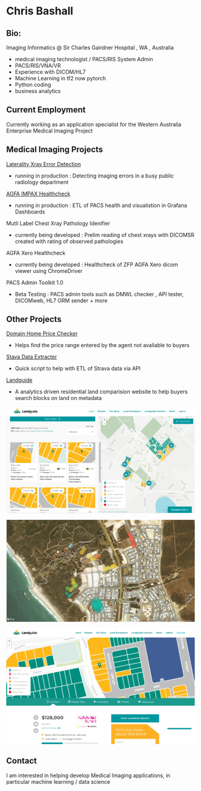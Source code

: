 # Chris Bashall 

## Bio:
Imaging Informatics @ Sir Charles Gairdner Hospital , WA , Australia
- medical imaging technologist / PACS/RIS System Admin
- PACS/RIS/VNA/VR
- Experience with DICOM/HL7
- Machine Learning in tf2 now pytorch
- Python coding
- business analytics


## Current Employment

Currently working as an application specialist for the Western Australia Enterprise Medical Imaging Project

## Medical Imaging Projects


[Laterality Xray Error Detection](https://github.com/bashallc/ML_Laterality/)
- running in production : Detecting imaging errors in a busy public radiology department

[AGFA IMPAX Healthcheck](https://github.com/bashallc/IMPAX-Healthcheck)
- running in production : ETL of PACS health and visualistion in Grafana Dashboards

Mutli Label Chest Xray Pathology Idenifier
- currently being developed : Prelim reading of chest xrays with DICOMSR created with rating of observed pathologies

AGFA Xero Healthcheck
- currently being developed : Healthcheck of ZFP AGFA Xero dicom viewer using ChromeDriver

PACS Admin Toolkit 1.0
- Beta Testing : PACS admin tools such as DMWL checker , API tester, DICOMweb, HL7 ORM sender + more

## Other Projects

[Domain Home Price Checker](https://github.com/bashallc/Domain_Home_PriceGuide)
- Helps find the price range entered by the agent not avaliable to buyers

[Stava Data Extracter](https://github.com/bashallc/Strava__to_CSV)
- Quick script to help with ETL of Strava data via API 

[Landguide](https://github.com/bashallc/landguide)
- A analytics driven residential land comparision website to help buyers search blocks on land on metadata

![Find Page](https://github.com/bashallc/home/blob/master/find.PNG)

![Hotspot Analytics](https://github.com/bashallc/home/blob/master/hostspot.PNG)

![Block Page](https://github.com/bashallc/home/blob/master/block.PNG)

## Contact

I am interested in helping develop Medical Imaging applications, in particular machine learning / data science
